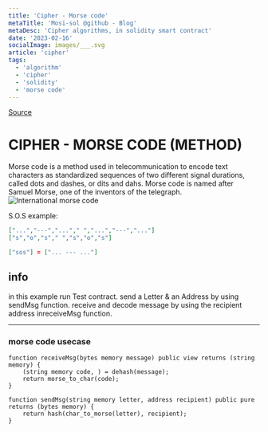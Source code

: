 ```yaml
---
title: 'Cipher - Morse code'
metaTitle: 'Mosi-sol @github - Blog'
metaDesc: 'Cipher algorithms, in solidity smart contract'
date: '2023-02-16'
socialImage: images/___.svg
article: 'cipher'
tags:
  - 'algorithm'
  - 'cipher'
  - 'solidity'
  - 'morse code'
---
```


[Source](https://github.com/mosi-sol/live-contracts-s4/blob/main/18-%20Cipher%20Morse%20Code%202/Usecase.sol)

# CIPHER - MORSE CODE (METHOD)
Morse code is a method used in telecommunication to encode text characters as standardized sequences of two different signal durations, called dots and dashes, or dits and dahs. Morse code is named after Samuel Morse, one of the inventors of the telegraph.
![International morse code](https://upload.wikimedia.org/wikipedia/commons/thumb/b/b5/International_Morse_Code.svg/260px-International_Morse_Code.svg.png)

S.O.S  example:
```json
["...","---","..."," ","...","---","..."]
["s","o","s"," ","s","o","s"]

["sos"] = ["... --- ..."]
```

## info
in this example run Test contract.
send a Letter & an Address by using sendMsg function.
receive and decode message by using the recipient address inreceiveMsg function.

---

### morse  code usecase
```solidity
function receiveMsg(bytes memory message) public view returns (string memory) {
	(string memory code, ) = dehash(message);
	return morse_to_char(code);
}

function sendMsg(string memory letter, address recipient) public pure returns (bytes memory) {
	return hash(char_to_morse(letter), recipient);
}
```
